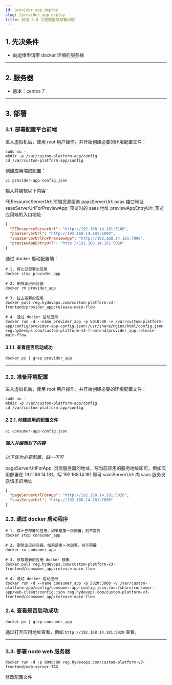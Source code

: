 ```yaml
---
id: provider_app_deploy
slug: /provider_app_deploy
title: 前端 3.0 工程配置端部署说明
---
```


## 1. 先决条件

- 向运维申请带 docker 环境的服务器

---

## 2. 服务器

- 版本：centos 7

---

## 3. 部署

### 3.1. 部署配置平台前端

进入虚拟机后，使用 root 用户操作，并开始创建必要的环境配置文件：

```shell
sudo su -
mkdir -p /var/custom-platform-app/config
cd /var/custom-platform-app/config
```

创建应用端的配置：

```shell
vi provider-app-config.json
```

输入并编辑以下内容：

FEResourceServerUrl: 前端资源服务
paasServerUrl: paas 接口地址
saasServerUrlForPreviewApp: 预览时的 saas 地址
previewAppEntryUrl: 预览应用端的入口地址

```json
{
  "FEResourceServerUrl": "http://192.168.14.181:5100",
  "paasServerUrl": "http://192.168.14.181:6090",
  "saasServerUrlForPreviewApp": "http://192.168.14.181:7090",
  "previewAppEntryUrl": "http://192.168.14.181:5020"
}
```

通过 docker 启动配置端：

```shell
# 1. 停止已部署的应用
docker stop provider_app

# 2. 删除该应用容器
docker rm provider_app

# 3. 拉去最新的应用
docker pull reg.hydevops.com/custom-platform-v3-frontend/provider_app:release-main-flow

# 4. 通过 docker 启动应用
docker run -d --name provider_app -p 5010:80 -v /var/custom-platform-app/config/provider-app-config.json:/usr/share/nginx/html/config.json reg.hydevops.com/custom-platform-v3-frontend/provider_app:release-main-flow
```

#### 3.1.1. 查看是否启动成功

```shell
docker ps | grep provider_app
```

---

### 2.2. 准备环境配置

进入虚拟机后，使用 root 用户操作，并开始创建必要的环境配置文件：

```shell
sudo su -
mkdir -p /var/custom-platform-app/config
cd /var/custom-platform-app/config
```

#### 2.2.1. 创建应用的配置文件

```shell
vi consumer-app-config.json
```

##### 输入并编辑以下内容

_以下皆为必要配置，缺一不可_

pageServerUrlForApp: 页面服务器的地址，写当前应用的服务地址即可，例如应用部署在 192.168.14.181，写 192.168.14.181 即可
saasServerUrl: 向 saas 服务发送请求的地址

```json
{
  "pageServerUrlForApp": "http://192.168.14.181:5020",
  "saasServerUrl": "http://192.168.14.181:7090"
}
```

### 2.3. 通过 docker 启动程序

```shell
# 1. 停止已部署的应用。如果是第一次部署，则不需要
docker stop consumer_app

# 2. 删除该应用容器。如果是第一次部署，则不需要
docker rm consumer_app

# 3. 获取最新的应用 docker 镜像
docker pull reg.hydevops.com/custom-platform-v3-frontend/consumer_app:release-main-flow

# 4. 通过 docker 启动应用
docker run -d --name consumer_app -p 5020:3000 -v /var/custom-platform-app/config/consumer-app-config.json:/usr/share/consumer-app/web-client/config.json reg.hydevops.com/custom-platform-v3-frontend/consumer_app:release-main-flow
```

### 2.4. 查看是否启动成功

```shell
docker ps | grep consumer_app
```

通过打开应用地址查看，例如 `http://192.168.14.181:5020` 查看。

---

### 3.3. 部署 node web 服务器

```shell
docker run -d -p 9090:80 reg.hydevops.com/custom-platform-v3-frontend/web-server:TAG
```

修改配置文件
